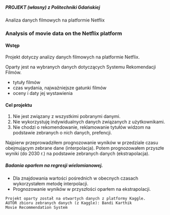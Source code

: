 ##### PROJEKT (własny) z Politechniki Gdańskiej

Analiza danych filmowych na platformie Netflix

### Analysis of movie data on the Netflix platform

#### Wstęp
Projekt dotyczy analizy danych filmowych na platformie Netflix.

Oparty jest na wybranych danych  dotyczących Systemu Rekomendacji Filmów.
- tytuły filmów
- czas wydania, najważniejsze gatunki filmów
- oceny i daty jej wystawienia

#### Cel projektu 
1. Nie jest związany z wszystkimi pobranymi danymi.
2. Nie wykorzystuję indywidualnych danych związanych z użytkownikami.
3. Nie chodzi o rekomendowanie, reklamowanie tytułów widzom na podstawie zebranych o nich danych, prefencji.

Najpierw przeprowadziłem prognozowanie wyników w przedziale czasu obejmującym zebrane dane (interpolacja).
Potem prognozowałem przyszłe wyniki (do 2030 r.) na podstawie zebranych danych (ekstrapolacja).

##### Badania oparłem na regresji wielomianowej.
- Dla znajdowania wartości pośrednich w obecnych czasach wykorzystałem metodę interpolacji.
- Prognozowanie wyników w przyszłości oparłem na ekstrapolacji. 

```
Projekt oparty został na otwartych danych z platformy Kaggle.
AUTOR zbioru zebranych danych (z Kaggle): Bandi Karthik
Movie Recommendation System
```


